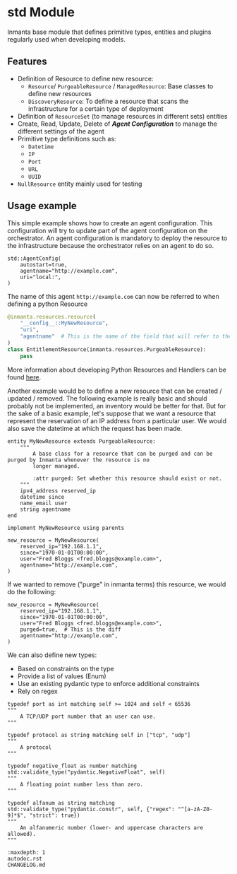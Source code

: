 # std Module

Inmanta base module that defines primitive types, entities and plugins regularly used when developing models.

## Features

* Definition of Resource to define new resource:
  * `Resource`/ `PurgeableResource` / `ManagedResource`: Base classes to define new resources
  * `DiscoveryResource`: To define a resource that scans the infrastructure for a certain type of deployment
* Definition of `ResourceSet` (to manage resources in different sets) entities
* Create, Read, Update, Delete of ***Agent Configuration*** to manage the different settings of the agent
* Primitive type definitions such as:
  * `Datetime`
  * `IP`
  * `Port`
  * `URL`
  * `UUID`
* `NullResource` entity mainly used for testing


## Usage example

This simple example shows how to create an agent configuration. This configuration will try to update part of the agent configuration on the orchestrator. An agent configuration is mandatory to deploy the resource to the infrastructure because the orchestrator relies on an agent to do so.

```inmanta
std::AgentConfig(
    autostart=true,
    agentname="http://example.com",
    uri="local:",
)
```

The name of this agent `http://example.com` can now be referred to when defining a python Resource

```python
@inmanta.resources.resource(
    "__config__::MyNewResource",
    "uri",
    "agentname"  # This is the name of the field that will refer to the agent's name, in this case this field will contain `http://example.com`
)
class EntitlementResource(inmanta.resources.PurgeableResource):
    pass
```

More information about developing Python Resources and Handlers can be found [here](https://docs.inmanta.com/inmanta-service-orchestrator/7/model_developers/handlers.html#handler).

Another example would be to define a new resource that can be created / updated / removed. The following example is really basic
and should probably not be implemented, an inventory would be better for that. But for the sake of a basic example, let's suppose that
we want a resource that represent the reservation of an IP address from a particular user. We would also save the datetime at which the
request has been made.

```inmanta
entity MyNewResource extends PurgeableResource:
    """
        A base class for a resource that can be purged and can be purged by Inmanta whenever the resource is no
        longer managed.

        :attr purged: Set whether this resource should exist or not.
    """
    ipv4_address reserved_ip
    datetime since
    name_email user
    string agentname
end

implement MyNewResource using parents

new_resource = MyNewResource(
    reserved_ip="192.168.1.1",
    since="1970-01-01T00:00:00",
    user="Fred Bloggs <fred.bloggs@example.com>",
    agentname="http://example.com",
)
```

If we wanted to remove ("purge" in inmanta terms) this resource, we would do the following:

```inmanta
new_resource = MyNewResource(
    reserved_ip="192.168.1.1",
    since="1970-01-01T00:00:00",
    user="Fred Bloggs <fred.bloggs@example.com>",
    purged=true,  # This is the diff
    agentname="http://example.com",
)
```

We can also define new types:
- Based on constraints on the type
- Provide a list of values (Enum)
- Use an existing pydantic type to enforce additional constraints
- Rely on regex
```inmanta
typedef port as int matching self >= 1024 and self < 65536
"""
    A TCP/UDP port number that an user can use.
"""

typedef protocol as string matching self in ["tcp", "udp"]
"""
    A protocol
"""

typedef negative_float as number matching std::validate_type("pydantic.NegativeFloat", self)
"""
    A floating point number less than zero.
"""

typedef alfanum as string matching std::validate_type("pydantic.constr", self, {"regex": "^[a-zA-Z0-9]*$", "strict": true})
"""
    An alfanumeric number (lower- and uppercase characters are allowed).
"""
```

```{toctree}
:maxdepth: 1
autodoc.rst
CHANGELOG.md
```
